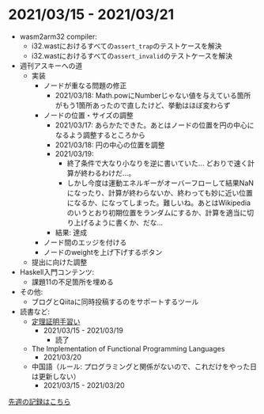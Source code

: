 # 2021/03/15 - 2021/03/21

- wasm2arm32 compiler:
    - i32.wastにおけるすべての`assert_trap`のテストケースを解決
    - i32.wastにおけるすべての`assert_invalid`のテストケースを解決
- 週刊アスキーへの道
    - 実装
        - ノードが重なる問題の修正
            - 2021/03/18: Math.powにNumberじゃない値を与えている箇所がもう1箇所あったので直したけど、挙動はほぼ変わらず
        - ノードの位置・サイズの調整
            - 2021/03/17: あらかたできた。あとはノードの位置を円の中心になるよう調整するところから
            - 2021/03/18: 円の中心の位置を調整
            - 2021/03/19:
                - 終了条件で大なり小なりを逆に書いていた... どおりで速く計算が終わるわけだ...。
                - しかし今度は運動エネルギーがオーバーフローして結果NaNになったり、計算が終わらないか、終わっても妙に近い位置になるか、になってしまった。難しいね。あとはWikipediaのいうとおり初期位置をランダムにするか、計算を適当に切り上げるように書くか、だな...
            - 結果: 達成
        - ノード間のエッジを付ける
        - ノードのweightを上げ下げするボタン
    - 提出に向けた調整
- Haskell入門コンテンツ:
    - 課題11の不足箇所を埋める
- その他:
    - ブログとQiitaに同時投稿するのをサポートするツール
- 読書など:
    - [定理証明手習い](https://www.lambdanote.com/collections/littleprover)
        - 2021/03/15 - 2021/03/19
            - 読了
    - The Implementation of Functional Programming Languages
        - 2021/03/20
    - 中国語（ルール: プログラミングと関係がないので、これだけをやった日は更新しない）
        - 2021/03/15 - 2021/03/20

[先週の記録はこちら](https://github.com/igrep/daily-commits/blob/2f285f9f4b6f9e4282c582787753e4a1d4789529/yesterday.md)
